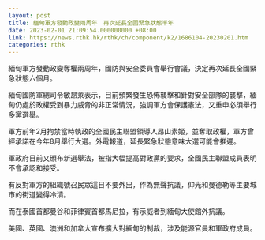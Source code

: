```yaml
---
layout: post
title: 緬甸軍方發動政變兩周年　再次延長全國緊急狀態半年
date: 2023-02-01 21:09:54.000000000 +08:00
link: https://news.rthk.hk/rthk/ch/component/k2/1686104-20230201.htm
categories: rthk
---
```


緬甸軍方發動政變奪權兩周年，國防與安全委員會舉行會議，決定再次延長全國緊急狀態六個月。

緬甸國防軍總司令敏昂萊表示，目前頻繁發生恐怖襲擊和針對安全部隊的襲擊，緬甸仍處於政權受到暴力威脅的非正常情況，強調軍方會保護憲法，又重申必須舉行多黨選舉。

軍方前年2月拘禁當時執政的全國民主聯盟領導人昂山素姬，並奪取政權，軍方曾經承諾在今年8月舉行大選。外電報道，延長緊急狀態意味大選可能會推遲。

軍政府日前又頒布新選舉法，被指大幅提高對政黨的要求，全國民主聯盟成員表明不會承認和接受。

有反對軍方的組織號召民眾這日不要外出，作為無聲抗議，仰光和曼德勒等主要城市的街道變得冷清。

而在泰國首都曼谷和菲律賓首都馬尼拉，有示威者到緬甸大使館外抗議。

美國、英國、澳洲和加拿大宣布擴大對緬甸的制裁，涉及能源官員和軍政府成員。
